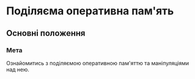 # Поділяєма оперативна пам'ять

## Основні положення

### Мета
Ознайомитись з поділяємою оперативною пам'яттю та маніпуляціями над нею.
